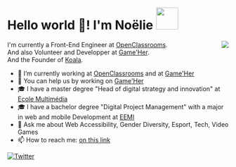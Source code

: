 # Hello world 👋! I'm Noëlie <img src="https://media.giphy.com/media/mGcNjsfWAjY5AEZNw6/giphy.gif" width="50">
<img align='right' src="https://media.giphy.com/media/AbDb2PniluFwY/giphy.gif">

I'm currently a Front-End Engineer at [OpenClassrooms](https://openclassrooms.com/en).  
And also Volunteer and Developper at [Game'Her](https://gameher.fr/).  
And the Founder of [Koala](https://meetkoala.netlify.app/en).

- 🔭 I’m currently working at [OpenClassrooms](https://openclassrooms.com/en) and at [Game'Her](https://gameher.fr/)
- 💭 You can help us by working on [Game'Her](https://github.com/Noelierx/GameHer)
- 🎓 I have a master degree "Head of digital strategy and innovation" at [Ecole Multimédia](https://www.ecole-multimedia.com/)
- 🎓 I have a bachelor degree "Digital Project Management" with a major in web and mobile Development at [EEMI](https://www.eemi.com/)
- 💬 Ask me about Web Accessibility, Gender Diversity, Esport, Tech, Video Games
- 📫 How to reach me: <a href="https://linktr.ee/noelie.rx">on this link</a>

<p align="left"><a href="https://twitter.com/noelie_roux"><img src="https://img.shields.io/twitter/follow/noelie_roux?label=Twitter&style=social" alt="Twitter"></a> </p>
